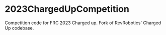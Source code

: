 # 2023ChargedUpCompetition
Competition code for FRC 2023 Charged up. Fork of RevRobotics' Charged Up codebase.
